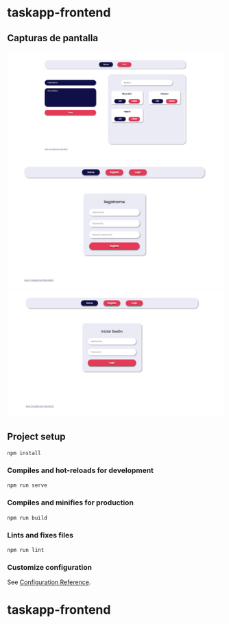 # taskapp-frontend

## Capturas de pantalla


<img src="https://raw.githubusercontent.com/MayderC/taskapp-frontend/main/home.PNG">

<img src="https://raw.githubusercontent.com/MayderC/taskapp-frontend/main/Captura2.PNG">

<img src="https://raw.githubusercontent.com/MayderC/taskapp-frontend/main/Captura3.PNG">

## Project setup
```
npm install
```

### Compiles and hot-reloads for development
```
npm run serve
```

### Compiles and minifies for production
```
npm run build
```

### Lints and fixes files
```
npm run lint
```

### Customize configuration
See [Configuration Reference](https://cli.vuejs.org/config/).
# taskapp-frontend
